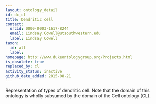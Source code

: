 ```yaml
---
layout: ontology_detail
id: dc_cl
title: Dendritic cell
contact:
  orcid: 0000-0003-1617-8244
  email: Lindsay.Cowell@utsouthwestern.edu
  label: Lindsay Cowell
taxon:
  id: all
  label:
homepage: http://www.dukeontologygroup.org/Projects.html
is_obsolete: true
replaced_by: cl
activity_status: inactive
github_date_added: 2015-08-21
---
```


Representation of types of dendritic cell. Note that the domain of this ontology is wholly subsumed by the domain of the Cell ontology (CL).
